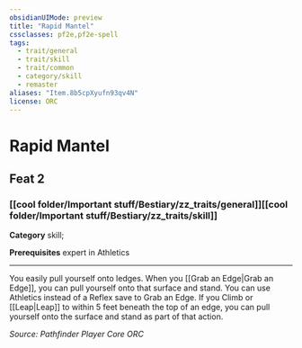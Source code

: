 ```yaml
---
obsidianUIMode: preview
title: "Rapid Mantel"
cssclasses: pf2e,pf2e-spell
tags:
  - trait/general
  - trait/skill
  - trait/common
  - category/skill
  - remaster
aliases: "Item.8b5cpXyufn93qv4N"
license: ORC
---
```

# Rapid Mantel
## Feat 2
### [[cool folder/Important stuff/Bestiary/zz_traits/general]][[cool folder/Important stuff/Bestiary/zz_traits/skill]]

**Category** skill; 



**Prerequisites** expert in Athletics
* * *
You easily pull yourself onto ledges. When you [[Grab an Edge|Grab an Edge]], you can pull yourself onto that surface and stand. You can use Athletics instead of a Reflex save to Grab an Edge. If you Climb or [[Leap|Leap]] to within 5 feet beneath the top of an edge, you can pull yourself onto the surface and stand as part of that action.

*Source: Pathfinder Player Core*
*ORC*